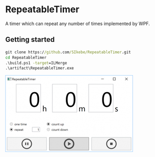 # RepeatableTimer
A timer which can repeat any number of times implemented by WPF.

## Getting started
```cmd
git clone https://github.com/SIkebe/RepeatableTimer.git
cd RepeatableTimer
.\build.ps1 -target=ILMerge
.\artifact\RepeatableTimer.exe
```

![mainwindow](./images/mainwindow.png)
